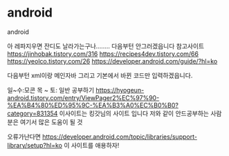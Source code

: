 # android
android


아 레파지우면 잔디도 날라가는구나........ 다음부턴 안그러겠읍니다
참고사이트 https://jinhobak.tistory.com/316
https://recipes4dev.tistory.com/66
https://yeolco.tistory.com/26
https://developer.android.com/guide/?hl=ko

다음부턴 xml이랑 메인자바 그리고 기본에서 바뀐 코드만 입력하겠읍니다.



일~수:모콘
목 ~ 토: 일반 공부하기
https://hyogeun-android.tistory.com/entry/ViewPager2%EC%97%90-%EA%B4%80%ED%95%9C-%EA%B3%A0%EC%B0%B0?category=831354
이사이트는 킹갓님의 사이트 입니다 저와 같이 안드공부하는 사람분은 여기서 많은 도움이 될 것 


오류가난다면 https://developer.android.com/topic/libraries/support-library/setup?hl=ko 이 사이트를 애용하자!

